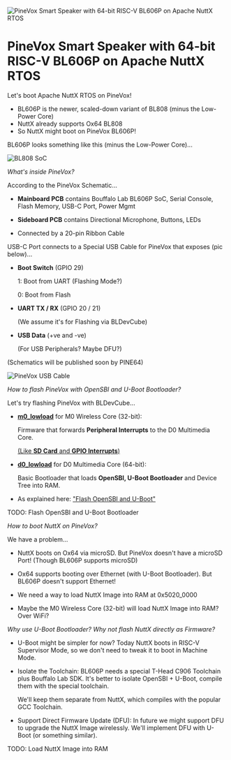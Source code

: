 ![PineVox Smart Speaker with 64-bit RISC-V BL606P on Apache NuttX RTOS](https://lupyuen.github.io/images/pinevox-title.jpg)

# PineVox Smart Speaker with 64-bit RISC-V BL606P on Apache NuttX RTOS

Let's boot Apache NuttX RTOS on PineVox!
- BL606P is the newer, scaled-down variant of BL808 (minus the Low-Power Core)
- NuttX already supports Ox64 BL808
- So NuttX might boot on PineVox BL606P!

BL606P looks something like this (minus the Low-Power Core)...

![BL808 SoC](https://lupyuen.github.io/images/ox64-cores.jpg)

_What's inside PineVox?_

According to the PineVox Schematic...

- __Mainboard PCB__ contains Bouffalo Lab BL606P SoC, Serial Console, Flash Memory, USB-C Port, Power Mgmt

- __Sideboard PCB__ contains Directional Microphone, Buttons, LEDs

- Connected by a 20-pin Ribbon Cable

USB-C Port connects to a Special USB Cable for PineVox that exposes (pic below)...

- __Boot Switch__ (GPIO 29)

  1: Boot from UART (Flashing Mode?)

  0: Boot from Flash

- __UART TX / RX__ (GPIO 20 / 21)

  (We assume it's for Flashing via BLDevCube)

- __USB Data__ (+ve and -ve)

  (For USB Peripherals? Maybe DFU?)

(Schematics will be published soon by PINE64)

![PineVox USB Cable](https://lupyuen.github.io/images/pinevox-usb.jpg)

_How to flash PineVox with OpenSBI and U-Boot Bootloader?_

Let's try flashing PineVox with BLDevCube...

- [__m0_lowload__](https://github.com/openbouffalo/OBLFR/tree/master/apps/m0_lowload) for M0 Wireless Core (32-bit):

  Firmware that forwards __Peripheral Interrupts__ to the D0 Multimedia Core.

  [(Like __SD Card__ and __GPIO Interrupts__)](https://lupyuen.github.io/articles/ox64#appendix-peripheral-interrupts)

- [__d0_lowload__](https://github.com/openbouffalo/OBLFR/tree/master/apps/d0_lowload) for D0 Multimedia Core (64-bit):

  Basic Bootloader that loads __OpenSBI, U-Boot Bootloader__ and Device Tree into RAM.

- As explained here: ["Flash OpenSBI and U-Boot"](https://lupyuen.github.io/articles/ox64#flash-opensbi-and-u-boot)

TODO: Flash OpenSBI and U-Boot Bootloader

_How to boot NuttX on PineVox?_

We have a problem...

- NuttX boots on Ox64 via microSD. But PineVox doesn't have a microSD Port! (Though BL606P supports microSD)

- Ox64 supports booting over Ethernet (with U-Boot Bootloader). But BL606P doesn't support Ethernet!

- We need a way to load NuttX Image into RAM at 0x5020_0000

- Maybe the M0 Wireless Core (32-bit) will load NuttX Image into RAM? Over WiFi?

_Why use U-Boot Bootloader? Why not flash NuttX directly as Firmware?_

- U-Boot might be simpler for now? Today NuttX boots in RISC-V Supervisor Mode, so we don't need to tweak it to boot in Machine Mode.

- Isolate the Toolchain: BL606P needs a special T-Head C906 Toolchain plus Bouffalo Lab SDK. It's better to isolate OpenSBI + U-Boot, compile them with the special toolchain.

  We'll keep them separate from NuttX, which compiles with the popular GCC Toolchain.

- Support Direct Firmware Update (DFU): In future we might support DFU to upgrade the NuttX Image wirelessly. We'll implement DFU with U-Boot (or something similar).

TODO: Load NuttX Image into RAM
